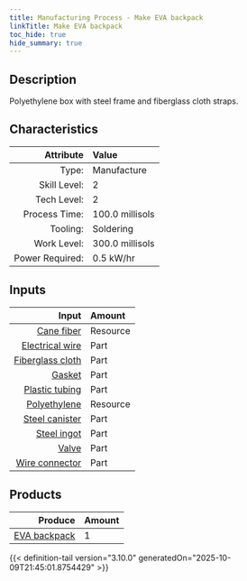 ```yaml
---
title: Manufacturing Process - Make EVA backpack
linkTitle: Make EVA backpack
toc_hide: true
hide_summary: true
---
```

<!-- This is generated by the MarsSim HelpGenertor, do not edit. -->

## Description
Polyethylene box with steel frame and fiberglass cloth straps.

## Characteristics

| Attribute      | Value |
|--------:|:------|
|Type:|Manufacture|
|Skill Level:|2|
|Tech Level:|2|
|Process Time:|100.0 millisols|
|Tooling:|Soldering|
|Work Level:|300.0 millisols|
|Power Required:|0.5 kW/hr|

## Inputs

| Input      | Amount |
|--------:|:------|
|[Cane fiber](/docs/definitions/resource/cane-fiber)|Resource|0.5 kg|
|[Electrical wire](/docs/definitions/part/electrical-wire)|Part|2|
|[Fiberglass cloth](/docs/definitions/part/fiberglass-cloth)|Part|1|
|[Gasket](/docs/definitions/part/gasket)|Part|3|
|[Plastic tubing](/docs/definitions/part/plastic-tubing)|Part|3|
|[Polyethylene](/docs/definitions/resource/polyethylene)|Resource|5.0 kg|
|[Steel canister](/docs/definitions/part/steel-canister)|Part|1|
|[Steel ingot](/docs/definitions/part/steel-ingot)|Part|1|
|[Valve](/docs/definitions/part/valve)|Part|1|
|[Wire connector](/docs/definitions/part/wire-connector)|Part|10|

## Products


| Produce      | Amount |
|--------:|:------|
|[EVA backpack](/docs/definitions/part/eva-backpack)|1|



{{< definition-tail version="3.10.0" generatedOn="2025-10-09T21:45:01.8754429" >}}



